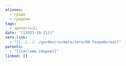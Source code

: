 ```yaml
---
aliases:
  - градл
  - градлом
tags:
  - зрелость/🌱
date: "[[2023-10-21]]"
zero-link:
  - "[[../../../garden/ru/meta/zero/00 Разработка]]"
parents:
  - "[[Система сборки]]"
linked: []
---
```

